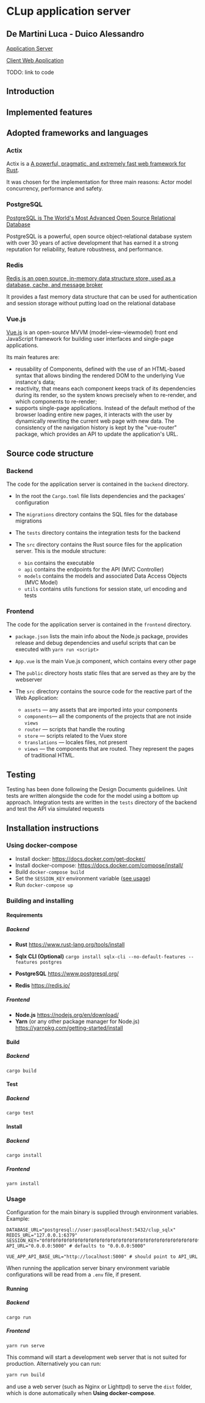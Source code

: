 # CLup application server
## De Martini Luca - Duico Alessandro

[Application Server](https://github.com/luca-de-martini/DeMartiniDuico-sw2/tree/main/ITD/backend)

[Client Web Application](https://github.com/luca-de-martini/DeMartiniDuico-sw2/tree/main/ITD/frontend)

TODO: link to code

## Introduction

## Implemented features

## Adopted frameworks and languages


### Actix

Actix is a [A powerful, pragmatic, and extremely fast web framework for Rust](https://actix.rs/).

It was chosen for the implementation for three main reasons: Actor model concurrency, performance and safety.

### PostgreSQL

[PostgreSQL is The World's Most Advanced Open Source Relational Database](https://www.postgresql.org/)

PostgreSQL is a powerful, open source object-relational database system with over 30 years of active development that has earned it a strong reputation for reliability, feature robustness, and performance.

### Redis

[Redis is an open source, in-memory data structure store, used as a database, cache, and message broker](https://redis.io/)

It provides a fast memory data structure that can be used for authentication and session storage without putting load on the relational database

### Vue.js

[Vue.js](https://vuejs.org/v2/guide/) is an open-source MVVM (model–view–viewmodel) front end JavaScript framework for building user interfaces and single-page applications.

Its main features are:

- reusability of Components, defined with the use of an HTML-based syntax that allows binding the rendered DOM to the underlying Vue instance's data;
- reactivity, that means each component keeps track of its dependencies during its render, so the system knows precisely when to re-render, and which components to re-render;
- supports single-page applications. Instead of the default method of the browser loading entire new pages, it interacts with the user by dynamically rewriting the current web page with new data. The consistency of the navigation history is kept by the "vue-router" package, which provides an API to update the application's URL.

## Source code structure

### Backend

The code for the application server is contained in the `backend` directory.

+ In the root the `Cargo.toml` file lists dependencies and the packages' configuration

+ The `migrations` directory contains the SQL files for the database migrations

+ The `tests` directory contains the integration tests for the backend

+ The `src` directory contains the Rust source files for the application server. This is the module structure:
  + `bin` contains the executable
  + `api` contains the endpoints for the API (MVC Controller)
  + `models` contains the models and associated Data Access Objects (MVC Model)
  + `utils` contains utils functions for session state, url encoding and tests

### Frontend

The code for the application server is contained in the `frontend` directory.

- `package.json` lists the main info about the Node.js package, provides release and debug dependencies and useful scripts that can be executed with `yarn run <script>`
- `App.vue` is the main Vue.js component, which contains every other page

- The `public` directory hosts static files that are served as they are by the webserver

- The `src` directory contains the source code for the reactive part of the Web Application:
    - `assets` — any assets that are imported into your components
    - `components`— all the components of the projects that are not inside `views`
    - `router` — scripts that handle the routing
    - `store` — scripts related to the Vuex store
    - `translations` — locales files, not present
    - `views` — the components that are routed. They represent the pages of traditional HTML.

## Testing

Testing has been done following the Design Documents guidelines. Unit tests are written alongside the code for the model using a bottom up approach. Integration tests are written in the `tests` directory of the backend and test the API via simulated requests

## Installation instructions

### Using docker-compose

 + Install docker: https://docs.docker.com/get-docker/
 + Install docker-compose: https://docs.docker.com/compose/install/
 + Build `docker-compose build`
 + Set the `SESSION_KEY` environment variable ([see usage](#usage))
 + Run `docker-compose up`

### Building and installing

#### Requirements

##### Backend

 + **Rust** https://www.rust-lang.org/tools/install

 + **Sqlx CLI (Optional)** `cargo install sqlx-cli --no-default-features --features postgres`

 + **PostgreSQL** https://www.postgresql.org/

 + **Redis** https://redis.io/

  ##### Frontend

 + **Node.js** https://nodejs.org/en/download/
 + **Yarn** (or any other package manager for Node.js)  https://yarnpkg.com/getting-started/install

#### Build
##### Backend
```
cargo build
```

#### Test
##### Backend
```
cargo test
```

#### Install
##### Backend
```
cargo install
```
##### Frontend
```
yarn install
```

### Usage

Configuration for the main binary is supplied through environment variables. Example:
```
DATABASE_URL="postgresql://user:pass@localhost:5432/clup_sqlx"
REDIS_URL="127.0.0.1:6379"
SESSION_KEY="0f0f0f0f0f0f0f0f0f0f0f0f0f0f0f0f0f0f0f0f0f0f0f0f0f0f0f0f0f0f0f0f0f"
API_URL="0.0.0.0:5000" # defaults to "0.0.0.0:5000"

VUE_APP_API_BASE_URL="http://localhost:5000" # should point to API_URL
```

When running the application server binary environment variable configurations will be read from a `.env` file, if present.

#### Running
##### Backend
```
cargo run
```
##### Frontend
```
yarn run serve
```

This command will start a development web server that is not suited for production. Alternatively you can run:

```bash
yarn run build
```

and use a web server (such as Nginx or Lighttpd) to serve the `dist` folder, which is done automatically when **Using docker-compose**.

